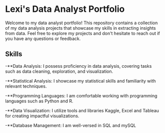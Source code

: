 # Lexi's Data Analyst Portfolio

Welcome to my data analyst portfolio! This repository contains a collection of my data analysis projects that showcase my skills in extracting insights from data. Feel free to explore my projects and don't hesitate to reach out if you have any questions or feedback.

## Skills

-**Data Analysis: I possess proficiency in data analysis, covering tasks such as data cleaning, exploration, and visualization.

-**Statistical Analysis: I showcase my statistical skills and familiarity with relevant techniques.

-**Programming Languages: I am comfortable working with programming languages such as Python and R.

-**Data Visualization: I utilize tools and libraries Kaggle, Excel and Tableau for creating impactful visualizations.

-**Database Management: I am well-versed in SQL and mySQL
